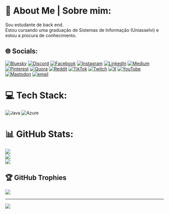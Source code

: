 # 💫 About Me | Sobre mim:
Sou estudante de back end.<br>Estou cursando uma graduação de Sistemas de Informação (Uniasselvi) e <br> estou a procura de conhecimento. 


## 🌐 Socials:
[![Bluesky](https://img.shields.io/badge/bluesky-0285FF?style=for-the-badge&logo=bluesky&logoColor=%23FFFFFF)](https://bsky.app/profile/eds220dc.bsky.social) [![Discord](https://img.shields.io/badge/Discord-%237289DA.svg?logo=discord&logoColor=white)](https://discord.gg/eds220dc) [![Facebook](https://img.shields.io/badge/Facebook-%231877F2.svg?logo=Facebook&logoColor=white)](https://facebook.com/eds.ewerton) [![Instagram](https://img.shields.io/badge/Instagram-%23E4405F.svg?logo=Instagram&logoColor=white)](https://instagram.com/eds.ewerton) [![LinkedIn](https://img.shields.io/badge/LinkedIn-%230077B5.svg?logo=linkedin&logoColor=white)](https://linkedin.com/in/ewerton-dias) [![Medium](https://img.shields.io/badge/Medium-12100E?logo=medium&logoColor=white)](https://medium.com/@eds220dc) [![Pinterest](https://img.shields.io/badge/Pinterest-%23E60023.svg?logo=Pinterest&logoColor=white)](https://pinterest.com/eds220dc) [![Quora](https://img.shields.io/badge/Quora-%23B92B27.svg?logo=Quora&logoColor=white)](https://quora.com/profile/Ewerton-Dias-da-Silva) [![Reddit](https://img.shields.io/badge/Reddit-%23FF4500.svg?logo=Reddit&logoColor=white)](https://reddit.com/user/eds220dc) [![TikTok](https://img.shields.io/badge/TikTok-%23000000.svg?logo=TikTok&logoColor=white)](https://tiktok.com/@eds220.dc) [![Twitch](https://img.shields.io/badge/Twitch-%239146FF.svg?logo=Twitch&logoColor=white)](https://twitch.tv/eds220dc) [![X](https://img.shields.io/badge/X-black.svg?logo=X&logoColor=white)](https://x.com/Eds220dc) [![YouTube](https://img.shields.io/badge/YouTube-%23FF0000.svg?logo=YouTube&logoColor=white)](https://youtube.com/@arreping) [![Mastodon](https://img.shields.io/badge/-MASTODON-%232B90D9?logo=mastodon&logoColor=white)](https://mastodon.social/@eds220dc) [![email](https://img.shields.io/badge/Email-D14836?logo=gmail&logoColor=white)](mailto:eds220dc@hotmail.com) 

# 💻 Tech Stack:
![Java](https://img.shields.io/badge/java-%23ED8B00.svg?style=for-the-badge&logo=openjdk&logoColor=white) ![Azure](https://img.shields.io/badge/azure-%230072C6.svg?style=for-the-badge&logo=microsoftazure&logoColor=white)
# 📊 GitHub Stats:
![](https://github-readme-stats.vercel.app/api?username=eds220dc&theme=shadow_blue&hide_border=false&include_all_commits=false&count_private=false)<br/>
![](https://github-readme-streak-stats.herokuapp.com/?user=eds220dc&theme=shadow_blue&hide_border=false)<br/>
![](https://github-readme-stats.vercel.app/api/top-langs/?username=eds220dc&theme=shadow_blue&hide_border=false&include_all_commits=false&count_private=false&layout=compact)

## 🏆 GitHub Trophies
![](https://github-profile-trophy.vercel.app/?username=eds220dc&theme=shadow_blue&no-frame=false&no-bg=true&margin-w=4)

---
[![](https://visitcount.itsvg.in/api?id=eds220dc&icon=0&color=0)](https://visitcount.itsvg.in)

<!-- Proudly created with GPRM ( https://gprm.itsvg.in ) -->
